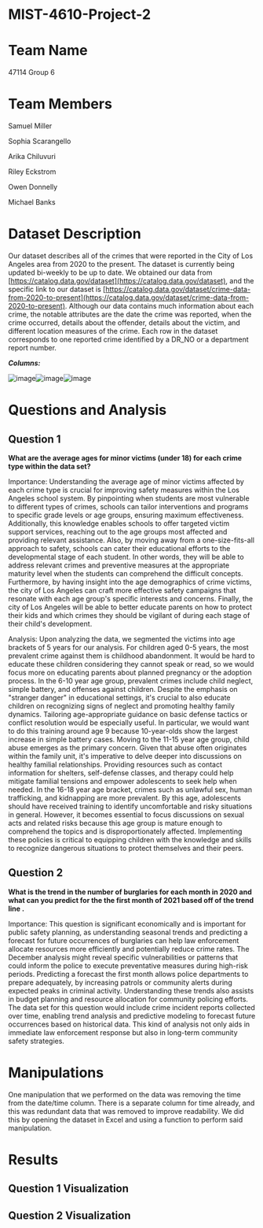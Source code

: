 # MIST-4610-Project-2

# Team Name
47114 Group 6
# Team Members
Samuel Miller

Sophia Scarangello 

Arika Chiluvuri

Riley Eckstrom

Owen Donnelly

Michael Banks

# Dataset Description
Our dataset describes all of the crimes that were reported in the City of Los Angeles area from 2020 to the present. The dataset is currently being updated bi-weekly to be up to date. We obtained our data from [https://catalog.data.gov/dataset](https://catalog.data.gov/dataset), and the specific link to our dataset is [https://catalog.data.gov/dataset/crime-data-from-2020-to-present](https://catalog.data.gov/dataset/crime-data-from-2020-to-present). Although our data contains much information about each crime, the notable attributes are the date the crime was reported, when the crime occurred, details about the offender, details about the victim, and different location measures of the crime. Each row in the dataset corresponds to one reported crime identified by a DR_NO or a department report number.

***Columns:***

![image](https://github.com/SamuelMiller2/MIST-4610-Project-2/assets/150087690/2e041c9a-60ed-4c29-8a51-147cb24fadcf)![image](https://github.com/SamuelMiller2/MIST-4610-Project-2/assets/150087690/59ea9c2e-d7f1-4b5d-b856-b2d4d6ca432d)![image](https://github.com/SamuelMiller2/MIST-4610-Project-2/assets/150087690/d6e30bf9-c92e-4ad2-ab8a-79342188441b)





# Questions and Analysis
## Question 1
**What are the average ages for minor victims (under 18) for each crime type within the data set?**

Importance: Understanding the average age of minor victims affected by each crime type is crucial for improving safety measures within the Los Angeles school system. By pinpointing when students are most vulnerable to different types of crimes, schools can tailor interventions and programs to specific grade levels or age groups, ensuring maximum effectiveness. Additionally, this knowledge enables schools to offer targeted victim support services, reaching out to the age groups most affected and providing relevant assistance. Also, by moving away from a one-size-fits-all approach to safety, schools can cater their educational efforts to the developmental stage of each student. In other words, they will be able to address relevant crimes and preventive measures at the appropriate maturity level when the students can comprehend the difficult concepts. Furthermore, by having insight into the age demographics of crime victims, the city of Los Angeles can craft more effective safety campaigns that resonate with each age group's specific interests and concerns. Finally, the city of Los Angeles will be able to better educate parents on how to protect their kids and which crimes they should be vigilant of during each stage of their child's development. 

Analysis: Upon analyzing the data, we segmented the victims into age brackets of 5 years for our analysis. For children aged 0-5 years, the most prevalent crime against them is childhood abandonment. It would be hard to educate these children considering they cannot speak or read, so we would focus more on educating parents about planned pregnancy or the adoption process. In the 6-10 year age group, prevalent crimes include child neglect, simple battery, and offenses against children. Despite the emphasis on "stranger danger" in educational settings, it's crucial to also educate children on recognizing signs of neglect and promoting healthy family dynamics. Tailoring age-appropriate guidance on basic defense tactics or conflict resolution would be especially useful. In particular, we would want to do this training around age 9 because  10-year-olds show the largest increase in simple battery cases. Moving to the 11-15 year age group, child abuse emerges as the primary concern. Given that abuse often originates within the family unit, it's imperative to delve deeper into discussions on healthy familial relationships. Providing resources such as contact information for shelters, self-defense classes, and therapy could help mitigate familial tensions and empower adolescents to seek help when needed. In the 16-18 year age bracket, crimes such as unlawful sex, human trafficking, and kidnapping are more prevalent. By this age, adolescents should have received training to identify uncomfortable and risky situations in general. However, it becomes essential to focus discussions on sexual acts and related risks because this age group is mature enough to comprehend the topics and is disproportionately affected. Implementing these policies is critical to equipping children with the knowledge and skills to recognize dangerous situations to protect themselves and their peers.

## Question 2
**What is the trend in the number of burglaries for each month in 2020 and what can you predict for the the first month of 2021 based off of the trend line .**

Importance: This question is significant economically and is important for public safety planning, as understanding seasonal trends and predicting a forecast for future occurrences of burglaries can help law enforcement allocate resources more efficiently and potentially reduce crime rates. The December analysis might reveal specific vulnerabilities or patterns that could inform the police to execute preventative measures during high-risk periods. Predicting a forecast the first month allows police departments to prepare adequately, by increasing patrols or community alerts during expected peaks in criminal activity. Understanding these trends also assists in budget planning and resource allocation for community policing efforts. The data set for this question would include crime incident reports collected over time, enabling trend analysis and predictive modeling to forecast future occurrences based on historical data. This kind of analysis not only aids in immediate law enforcement response but also in long-term community safety strategies.

# Manipulations
One manipulation that we performed on the data was removing the time from the date/time column. There is a separate column for time already, and this was redundant data that was removed to improve readability. We did this by opening the dataset in Excel and using a function to perform said manipulation.


# Results
## Question 1 Visualization

## Question 2 Visualization
